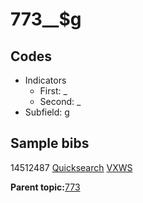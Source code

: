 # 773\_\_$g

## Codes

-   Indicators
    -   First: \_
    -   Second: \_
-   Subfield: g

## Sample bibs

14512487 [Quicksearch](https://search.library.yale.edu/catalog/14512487) [VXWS](http://prodorbis.library.yale.edu:7014/vxws/GetHoldingsService?bibId=14512487)

**Parent topic:**[773](../../tags/773/773.md)

